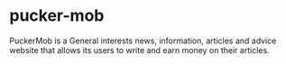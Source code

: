pucker-mob
==========

PuckerMob is a General interests news, information, articles and advice website that allows its users to write and earn money on their articles.
